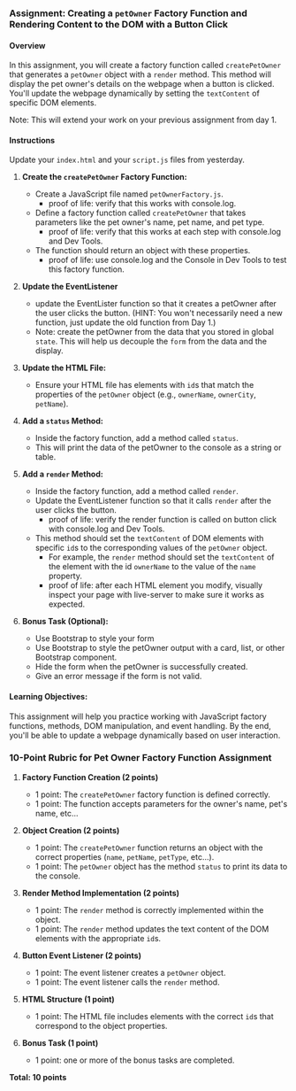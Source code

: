 ### Assignment: Creating a `petOwner` Factory Function and Rendering Content to the DOM with a Button Click

#### Overview
In this assignment, you will create a factory function called `createPetOwner` that generates a `petOwner` object with a `render` method. This method will display the pet owner's details on the webpage when a button is clicked. You'll update the webpage dynamically by setting the `textContent` of specific DOM elements.

Note: This will extend your work on your previous assignment from day 1.

#### Instructions

Update your `index.html` and your `script.js` files from yesterday.

1. **Create the `createPetOwner` Factory Function:**
   - Create a JavaScript file named `petOwnerFactory.js`.
     - proof of life: verify that this works with console.log.
   - Define a factory function called `createPetOwner` that takes parameters like the pet owner's name, pet name, and pet type.
     - proof of life: verify that this works at each step with console.log and Dev Tools.
   - The function should return an object with these properties.
     - proof of life: use console.log and the Console in Dev Tools to test this factory function.

2. **Update the EventListener**
   - update the EventLister function so that it creates a petOwner after the user clicks the button. (HINT: You won't necessarily need a new function, just update the old function from Day 1.)
   - Note: create the petOwner from the data that you stored in global `state`. This will help us decouple the `form` from the data and the display.

3. **Update the HTML File:**
   - Ensure your HTML file has elements with `id`s that match the properties of the `petOwner` object (e.g., `ownerName`, `ownerCity`, `petName`).

4. **Add a `status` Method:**
   - Inside the factory function, add a method called `status`.
   - This will print the data of the petOwner to the console as a string or table.

5. **Add a `render` Method:**
   - Inside the factory function, add a method called `render`.
   - Update the EventListener function so that it calls `render` after the user clicks the button.
     - proof of life: verify the render function is called on button click with console.log and Dev Tools.
   - This method should set the `textContent` of DOM elements with specific `id`s to the corresponding values of the `petOwner` object.
     - For example, the `render` method should set the `textContent` of the element with the id `ownerName` to the value of the `name` property.
     - proof of life: after each HTML element you modify, visually inspect your page with live-server to make sure it works as expected.

6. **Bonus Task (Optional):**
   - Use Bootstrap to style your form
   - Use Bootstrap to style the petOwner output with a card, list, or other Bootstrap component.
   - Hide the form when the petOwner is successfully created.
   - Give an error message if the form is not valid.

#### Learning Objectives:
This assignment will help you practice working with JavaScript factory functions, methods, DOM manipulation, and event handling. By the end, you'll be able to update a webpage dynamically based on user interaction.

### 10-Point Rubric for Pet Owner Factory Function Assignment

1. **Factory Function Creation (2 points)**  
   - 1 point: The `createPetOwner` factory function is defined correctly.
   - 1 point: The function accepts parameters for the owner's name, pet's name, etc...

2. **Object Creation (2 points)**  
   - 1 point: The `createPetOwner` function returns an object with the correct properties (`name`, `petName`, `petType`, etc...).
   - 1 point: The `petOwner` object has the method `status` to print its data to the console.

3. **Render Method Implementation (2 points)**  
   - 1 point: The `render` method is correctly implemented within the object.
   - 1 point: The `render` method updates the text content of the DOM elements with the appropriate `id`s.

4. **Button Event Listener (2 points)**  
   - 1 point: The event listener creates a `petOwner` object.
   - 1 point: The event listener calls the `render` method.

5. **HTML Structure (1 point)**  
   - 1 point: The HTML file includes elements with the correct `id`s that correspond to the object properties.

6. **Bonus Task (1 point)**  
   - 1 point: one or more of the bonus tasks are completed.

**Total: 10 points**